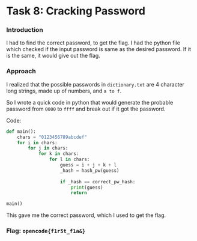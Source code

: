 # Task 8: Cracking Password
### Introduction
I had to find the correct password, to get the flag. I had the python file which checked if the input password is same as the desired password. If it is the same, it would give out the flag.

### Approach
I realized that the possible passwords in `dictionary.txt` are 4 character long strings, made up of numbers, and `a to f`.

So I wrote a quick code in python that would generate the probable password from `0000` to `ffff` and break out if it got the password.

Code:
```py
def main():
    chars = "0123456789abcdef"
    for i in chars:
        for j in chars:
            for k in chars:
                for l in chars:
                    guess = i + j + k + l
                    _hash = hash_pw(guess)
                    
                    if _hash == correct_pw_hash:
                        print(guess)
                        return

main()
```

This gave me the correct password, which I used to get the flag.

### Flag: `opencode{f1r5t_f1a&}`
